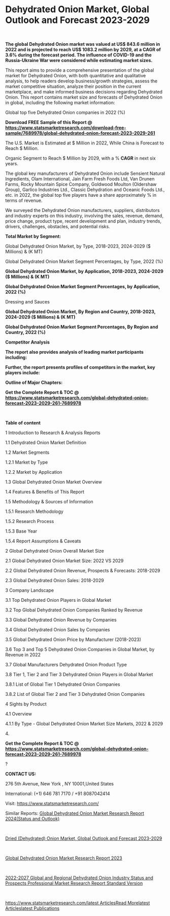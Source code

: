 <h1>Dehydrated Onion Market, Global Outlook and Forecast 2023-2029</h1><br/><p><strong>The global Dehydrated Onion market was valued at US$ 843.6 million in 2022 and is projected to reach US$ 1083.2 million by 2029, at a <strong>CAGR</strong> of 3.6% during the forecast period. The influence of COVID-19 and the Russia-Ukraine War were considered while estimating market sizes.</strong></p>
 
 
 
 <p>This report aims to provide a comprehensive presentation of the global market for Dehydrated Onion, with both quantitative and qualitative analysis, to help readers develop business/growth strategies, assess the market competitive situation, analyze their position in the current marketplace, and make informed business decisions regarding Dehydrated Onion. This report contains market size and forecasts of Dehydrated Onion in global, including the following market information:</p>
 
 
 
 <p>Global top five Dehydrated Onion companies in 2022 (%)</p>
 
 
 
 <p><strong>Download FREE Sample of this Report @ <a href="https://www.statsmarketresearch.com/download-free-sample/7689978/global-dehydrated-onion-forecast-2023-2029-261">https://www.statsmarketresearch.com/download-free-sample/7689978/global-dehydrated-onion-forecast-2023-2029-261</a></strong></p>
 
 
 
 <p>The U.S. Market is Estimated at $ Million in 2022, While China is Forecast to Reach $ Million.</p>
 
 
 
 <p>Organic Segment to Reach $ Million by 2029, with a % <strong>CAGR</strong> in next six years.</p>
 
 
 
 <p>The global key manufacturers of Dehydrated Onion include Sensient Natural Ingredients, Olam International, Jain Farm Fresh Foods Ltd, Van Drunen Farms, Rocky Mountain Spice Company, Goldwood Moulton (Oldershaw Group), Garlico Industries Ltd., Classic Dehydration and Oceanic Foods Ltd., etc. in 2022, the global top five players have a share approximately % in terms of revenue.</p>
 
 
 
 <p>We surveyed the Dehydrated Onion manufacturers, suppliers, distributors and industry experts on this industry, involving the sales, revenue, demand, price change, product type, recent development and plan, industry trends, drivers, challenges, obstacles, and potential risks.</p>
 
 
 
 <p><strong>Total Market by Segment:</strong></p>
 
 
 
 <p>Global Dehydrated Onion Market, by Type, 2018-2023, 2024-2029 ($ Millions) & (K MT)</p>
 
 
 
 <p>Global Dehydrated Onion Market Segment Percentages, by Type, 2022 (%)</p>
 
 
 
 <p><strong>Global Dehydrated Onion Market, <strong>by Application</strong>, 2018-2023, 2024-2029 ($ Millions) & (K MT)</strong></p>
 
 
 
 <p><strong>Global Dehydrated Onion Market Segment Percentages, <strong>by Application</strong>, 2022 (%)</strong></p>
 
 
 
 <p>Dressing and Sauces</p>
 
 
 
 <p><strong>Global Dehydrated Onion Market, By Region and Country, 2018-2023, 2024-2029 ($ Millions) & (K MT)</strong></p>
 
 
 
 <p><strong>Global Dehydrated Onion Market Segment Percentages, By Region and Country, 2022 (%)</strong></p>
 
 
 
 <p><strong>Competitor Analysis</strong></p>
 
 
 
 <p><strong>The report also provides analysis of leading market participants including:</strong></p>
 
 
 
 <p><strong>Further, the report presents profiles of competitors in the market, <strong>key players</strong> include:</strong></p>
 
 
 
 <p><strong>Outline of Major Chapters:</strong></p>
 
 
 
 <div><b>Get the Complete Report & TOC @ <a href="https://www.statsmarketresearch.com/global-dehydrated-onion-forecast-2023-2029-261-7689978">https://www.statsmarketresearch.com/global-dehydrated-onion-forecast-2023-2029-261-7689978</a></b></div>
 
 
 
 <p><br />
 
 <b>Table of content</b></p>
 
 
 
 <p>1 Introduction to Research & Analysis Reports<br />
 
 1.1 Dehydrated Onion Market Definition<br />
 
 1.2 Market Segments<br />
 
 1.2.1 Market by Type<br />
 
 1.2.2 Market by Application<br />
 
 1.3 Global Dehydrated Onion Market Overview<br />
 
 1.4 Features & Benefits of This Report<br />
 
 1.5 Methodology & Sources of Information<br />
 
 1.5.1 Research Methodology<br />
 
 1.5.2 Research Process<br />
 
 1.5.3 Base Year<br />
 
 1.5.4 Report Assumptions & Caveats<br />
 
 2 Global Dehydrated Onion Overall Market Size<br />
 
 2.1 Global Dehydrated Onion Market Size: 2022 VS 2029<br />
 
 2.2 Global Dehydrated Onion Revenue, Prospects & Forecasts: 2018-2029<br />
 
 2.3 Global Dehydrated Onion Sales: 2018-2029<br />
 
 3 Company Landscape<br />
 
 3.1 Top Dehydrated Onion Players in Global Market<br />
 
 3.2 Top Global Dehydrated Onion Companies Ranked by Revenue<br />
 
 3.3 Global Dehydrated Onion Revenue by Companies<br />
 
 3.4 Global Dehydrated Onion Sales by Companies<br />
 
 3.5 Global Dehydrated Onion Price by Manufacturer (2018-2023)<br />
 
 3.6 Top 3 and Top 5 Dehydrated Onion Companies in Global Market, by Revenue in 2022<br />
 
 3.7 Global Manufacturers Dehydrated Onion Product Type<br />
 
 3.8 Tier 1, Tier 2 and Tier 3 Dehydrated Onion Players in Global Market<br />
 
 3.8.1 List of Global Tier 1 Dehydrated Onion Companies<br />
 
 3.8.2 List of Global Tier 2 and Tier 3 Dehydrated Onion Companies<br />
 
 4 Sights by Product<br />
 
 4.1 Overview<br />
 
 4.1.1 By Type - Global Dehydrated Onion Market Size Markets, 2022 & 2029<br />
 
 4.</p>
 
 
 
 <div><b>Get the Complete Report & TOC @ <a href="https://www.statsmarketresearch.com/global-dehydrated-onion-forecast-2023-2029-261-7689978">https://www.statsmarketresearch.com/global-dehydrated-onion-forecast-2023-2029-261-7689978</a></b></div>
 
 
 
 <p>? </p>
 
 
 
 <p><b>CONTACT US:</b><br />
 
 276 5th Avenue, New York , NY 10001,United States<br />
 
 International: (+1) 646 781 7170 / +91 8087042414<br />
 
 Visit: <a href="https://www.statsmarketresearch.com/">https://www.statsmarketresearch.com/</a><br />
 
 Similar Reports: <a href="https://www.statsmarketresearch.com/global-dehydrated-onion-forecast-2023-2029-261-7689978">Global Dehydrated Onion Market Research Report 2024(Status and Outlook)</a><br />
 
 <br />
 
 <a href="https://www.statsmarketresearch.com/global-dehydrated-onion-forecast-2023-2029-261-7689978">Dried (Dehydrated) Onion Market, Global Outlook and Forecast 2023-2029</a><br />
 
 <br />
 
 <a href="https://www.statsmarketresearch.com/global-dehydrated-onion-forecast-2023-2029-261-7689978">Global Dehydrated Onion Market Research Report 2023</a><br />
 
 <br />
 
 <a href="https://www.statsmarketresearch.com/global-dehydrated-onion-forecast-2023-2029-261-7689978">2022-2027 Global and Regional Dehydrated Onion Industry Status and Prospects Professional Market Research Report Standard Version</a><br />
 
 <br />
 
 <a href="https://gyeongbokgung.com">https://www.statsmarketresearch.com/</a><a href="https://hallyeomaritime.com">latest Articles</a><a href="https://jingwansa.com">Read More</a><a href="https://nguoiviet.jp/">latest Articles</a><a href="https://www.intelmarketresearch.com/">latest Publications</a></p>